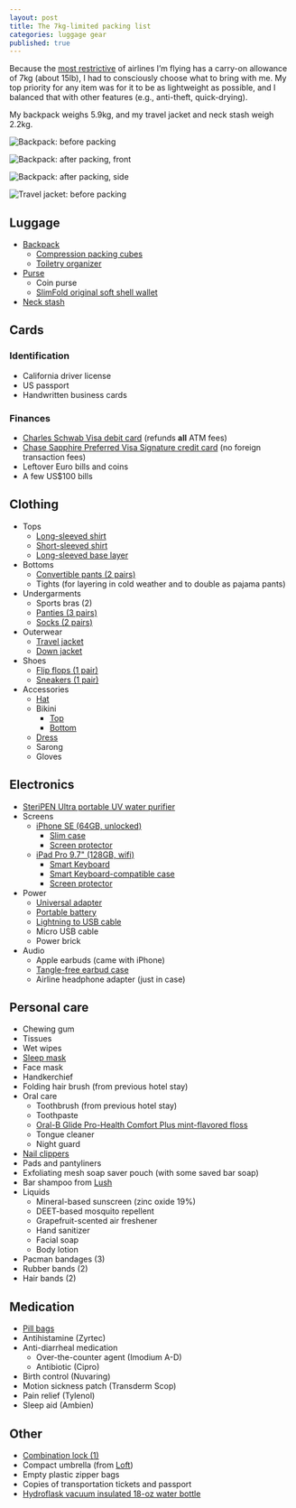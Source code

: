 ```yaml
---
layout: post
title: The 7kg-limited packing list
categories: luggage gear
published: true
---
```

Because the [most restrictive][qantas-allowance] of airlines I’m flying has a carry-on allowance of 7kg (about 15lb), I had to consciously choose what to bring with me. My top priority for any item was for it to be as lightweight as possible, and I balanced that with other features (e.g., anti-theft, quick-drying).

My backpack weighs 5.9kg, and my travel jacket and neck stash weigh 2.2kg.

![Backpack: before packing]({{site.baseurl}}/images/2016/07/15/packing-list/01.jpeg)

![Backpack: after packing, front]({{site.baseurl}}/images/2016/07/15/packing-list/02.jpeg)

![Backpack: after packing, side]({{site.baseurl}}/images/2016/07/15/packing-list/03.jpeg)

![Travel jacket: before packing]({{site.baseurl}}/images/2016/07/15/packing-list/04.jpeg)

## Luggage

- [Backpack][pacsafe-venturesafe]
  - [Compression packing cubes][eaglecreek-specter]
  - [Toiletry organizer][eaglecreek-wallaby]
- [Purse][pacsafe-citysafe]
  - Coin purse
  - [SlimFold original soft shell wallet][slimfold-wallet]
- [Neck stash][lewisnclark-neckstash]

## Cards

### Identification
- California driver license
- US passport
- Handwritten business cards

### Finances
- [Charles Schwab Visa debit card][schwab-checking] (refunds **all** ATM fees)
- [Chase Sapphire Preferred Visa Signature credit card][chase-sapphire] (no foreign transaction fees)
- Leftover Euro bills and coins
- A few US$100 bills

## Clothing

- Tops
  - [Long-sleeved shirt][sierradesigns-solarwind]
  - [Short-sleeved shirt][marmot-julia]
  - [Long-sleeved base layer][columbia-midweightbase]
- Bottoms
  - [Convertible pants (2 pairs)][columbia-saturday]
  - Tights (for layering in cold weather and to double as pajama pants)
- Undergarments
  - Sports bras (2)
  - [Panties (3 pairs)][exofficio-givengo]
  - [Socks (2 pairs)][smartwool-phdrunlite]
- Outerwear
  - [Travel jacket][exofficio-flyq]
  - [Down jacket][patagonia-downsweater]
- Shoes
  - [Flip flops (1 pair)][chacos-ecotread]
  - [Sneakers (1 pair)][saucony-triumphiso]
- Accessories
  - [Hat][mountainhardware-fedora]
  - Bikini
  	- [Top][bp-meshtop]
  	- [Bottom][bp-meshbottom]
  - [Dress][toadnco-islanddress]
  - Sarong
  - Gloves

## Electronics

- [SteriPEN Ultra portable UV water purifier][steripen-ultra]
- Screens
  - [iPhone SE (64GB, unlocked)][apple-iphonese]
    - [Slim case][spigen-slimarmor]
    - [Screen protector][anker-scratchterminator]
  - [iPad Pro 9.7" (128GB, wifi)][apple-ipadpro]
    - [Smart Keyboard][apple-smartkeyboard]
    - [Smart Keyboard-compatible case][luvvitt-case]
    - [Screen protector][sparin-screenprotector]
- Power
  - [Universal adapter][kensington-traveladapter]
  - [Portable battery][anker-astro]
  - [Lightning to USB cable][anker-cable]
  - Micro USB cable
  - Power brick
- Audio
  - Apple earbuds (came with iPhone)
  - [Tangle-free earbud case][digitalinnovations-earbudcase]
  - Airline headphone adapter (just in case)

## Personal care

- Chewing gum
- Tissues
- Wet wipes
- [Sleep mask][bucky-eyemask]
- Face mask
- Handkerchief
- Folding hair brush (from previous hotel stay)
- Oral care
  - Toothbrush (from previous hotel stay)
  - Toothpaste
  - [Oral-B Glide Pro-Health Comfort Plus mint-flavored floss][oralb-floss]
  - Tongue cleaner
  - Night guard
- [Nail clippers][designgo-nailclippers]
- Pads and pantyliners
- Exfoliating mesh soap saver pouch (with some saved bar soap)
- Bar shampoo from [Lush][lush]
- Liquids
  - Mineral-based sunscreen (zinc oxide 19%)
  - DEET-based mosquito repellent
  - Grapefruit-scented air freshener
  - Hand sanitizer
  - Facial soap
  - Body lotion
- Pacman bandages (3)
- Rubber bands (2)
- Hair bands (2)

## Medication

- [Pill bags][apex-pillbaggies]
- Antihistamine (Zyrtec)
- Anti-diarrheal medication
  - Over-the-counter agent (Imodium A-D)
  - Antibiotic (Cipro)
- Birth control (Nuvaring)
- Motion sickness patch (Transderm Scop)
- Pain relief (Tylenol)
- Sleep aid (Ambien)

## Other

- [Combination lock (1)][masterlock-combo]
- Compact umbrella (from [Loft][loft])
- Empty plastic zipper bags
- Copies of transportation tickets and passport
- [Hydroflask vacuum insulated 18-oz water bottle][hydroflask-bottle]

[anker-astro]: https://www.amazon.com/gp/product/B00EF1OGOG/
[anker-cable]: http://amzn.to/29Du6T8
[anker-scratchterminator]: http://amzn.to/29HIhq0
[apex-pillbaggies]: http://amzn.to/29IHCGL
[apple-ipadpro]: http://amzn.to/29OkHvw
[apple-iphonese]: https://www.amazon.com/Apple-iPhone-SE-Unlocked-Phone/dp/B01DAJTINW/
[apple-smartkeyboard]: http://amzn.to/29W9N8Z
[bp-meshbottom]: http://shop.nordstrom.com/s/bp-mesh-bikini-bottoms/4106111
[bp-meshtop]: http://shop.nordstrom.com/s/bp-mesh-triangle-bikini-top/4106043
[bucky-eyemask]: http://amzn.to/29Ov5mO
[chacos-ecotread]: http://amzn.to/29HNGxr
[chase-sapphire]: https://creditcards.chase.com/credit-cards/chase-sapphire-preferred
[columbia-midweightbase]: http://amzn.to/29As62q
[columbia-saturday]: http://amzn.to/29AuIxi
[designgo-nailclippers]: http://amzn.to/29AqzJL
[digitalinnovations-earbudcase]: http://amzn.to/29W9ESU
[eaglecreek-specter]: http://amzn.to/29IoOvj
[eaglecreek-wallaby]: http://amzn.to/29IoY63
[exofficio-flyq]: http://amzn.to/29DsXv1
[exofficio-givengo]: http://amzn.to/29VssyP
[hydroflask-bottle]: http://amzn.to/29DlHA0
[kensington-traveladapter]: http://amzn.to/29OloF8
[lewisnclark-neckstash]: http://amzn.to/29AqtSg
[loft]: http://www.loft.co.jp/
[lush]: http://www.lushusa.com/
[luvvitt-case]: http://amzn.to/29HEPvk
[marmot-julia]: http://amzn.to/29JHpo6
[masterlock-combo]: http://amzn.to/29Ov2rk
[mountainhardware-fedora]: https://www.rei.com/product/101484/mountain-hardwear-raffia-fedora-hat-womens
[oralb-floss]: http://amzn.to/29JkYMF
[pacsafe-venturesafe]: http://amzn.to/2afL1N1
[pacsafe-citysafe]: http://amzn.to/29AoXQr
[patagonia-downsweater]: http://amzn.to/2afOuev
[qantas-allowance]: http://www.qantas.com/travel/airlines/carry-on-baggage/global/en#carry-on-baggage-allowances
[saucony-triumphiso]: http://amzn.to/2afUDYa
[schwab-checking]: http://www.schwab.com/public/schwab/banking_lending/checking_account/index-a.html
[sierradesigns-solarwind]: http://amzn.to/29HFe16
[slimfold-wallet]: http://amzn.to/2ahzMDZ
[smartwool-phdrunlite]: http://amzn.to/29VuWxi
[sparin-screenprotector]: http://amzn.to/29HFQ6A
[spigen-slimarmor]: http://amzn.to/29HIvxo
[steripen-ultra]: http://amzn.to/29BSf0M
[toadnco-islanddress]: http://amzn.to/29HGl0J
